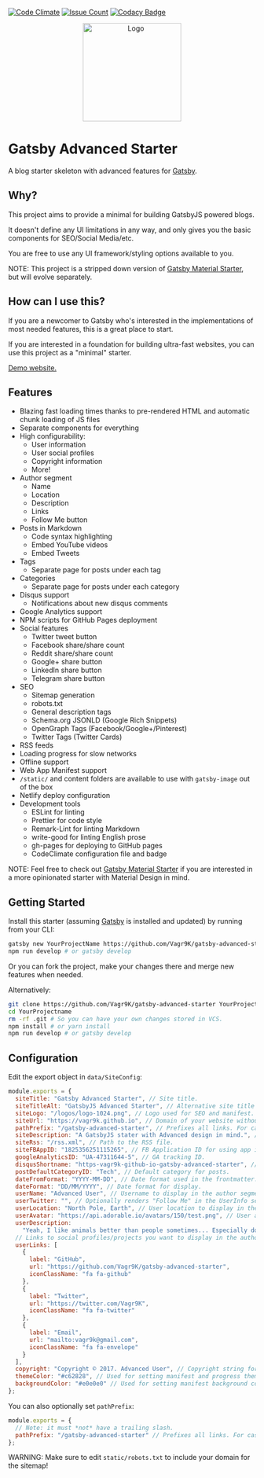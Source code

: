 [![Code Climate](https://codeclimate.com/github/Vagr9K/gatsby-advanced-starter/badges/gpa.svg)](https://codeclimate.com/github/Vagr9K/gatsby-advanced-starter)
[![Issue Count](https://codeclimate.com/github/Vagr9K/gatsby-advanced-starter/badges/issue_count.svg)](https://codeclimate.com/github/Vagr9K/gatsby-advanced-starter)
[![Codacy Badge](https://api.codacy.com/project/badge/Grade/990fb54ea8094f2aa0ed77f14e859820)](https://www.codacy.com/app/Vagr9K/gatsby-advanced-starter?utm_source=github.com&utm_medium=referral&utm_content=Vagr9K/gatsby-advanced-starter&utm_campaign=Badge_Grade)

<div align="center">
    <img src="static/logos/logo-1024.png" alt="Logo" width='200px' height='200px'/>
</div>

# Gatsby Advanced Starter

A blog starter skeleton with advanced features for [Gatsby](https://github.com/gatsbyjs/gatsby/).

## Why?

This project aims to provide a minimal for building GatsbyJS powered blogs.

It doesn't define any UI limitations in any way, and only gives you the basic components for SEO/Social Media/etc.

You are free to use any UI framework/styling options available to you.

NOTE: This project is a stripped down version of [Gatsby Material Starter](https://github.com/Vagr9K/gatsby-material-starter), but will evolve separately.

## How can I use this?

If you are a newcomer to Gatsby who's interested in the implementations of most needed features, this is a great place to start.

If you are interested in a foundation for building ultra-fast websites, you can use this project as a "minimal" starter.

[Demo website.](https://vagr9k.github.io/gatsby-advanced-starter/)

## Features

* Blazing fast loading times thanks to pre-rendered HTML and automatic chunk loading of JS files
* Separate components for everything
* High configurability:
  * User information
  * User social profiles
  * Copyright information
  * More!
* Author segment
  * Name
  * Location
  * Description
  * Links
  * Follow Me button
* Posts in Markdown
  * Code syntax highlighting
  * Embed YouTube videos
  * Embed Tweets
* Tags
  * Separate page for posts under each tag
* Categories
  * Separate page for posts under each category
* Disqus support
  * Notifications about new disqus comments
* Google Analytics support
* NPM scripts for GitHub Pages deployment
* Social features
  * Twitter tweet button
  * Facebook share/share count
  * Reddit share/share count
  * Google+ share button
  * LinkedIn share button
  * Telegram share button
* SEO
  * Sitemap generation
  * robots.txt
  * General description tags
  * Schema.org JSONLD (Google Rich Snippets)
  * OpenGraph Tags (Facebook/Google+/Pinterest)
  * Twitter Tags (Twitter Cards)
* RSS feeds
* Loading progress for slow networks
* Offline support
* Web App Manifest support
* `/static/` and content folders are available to use with `gatsby-image` out of the box
* Netlify deploy configuration
* Development tools
  * ESLint for linting
  * Prettier for code style
  * Remark-Lint for linting Markdown
  * write-good for linting English prose
  * gh-pages for deploying to GitHub pages
  * CodeClimate configuration file and badge

NOTE: Feel free to check out [Gatsby Material Starter](https://github.com/Vagr9K/gatsby-material-starter) if you are interested in a more opinionated starter with Material Design in mind.

## Getting Started

Install this starter (assuming [Gatsby](https://github.com/gatsbyjs/gatsby/) is installed and updated) by running from your CLI:

```sh
gatsby new YourProjectName https://github.com/Vagr9K/gatsby-advanced-starter
npm run develop # or gatsby develop
```

Or you can fork the project, make your changes there and merge new features when needed.

Alternatively:

```sh
git clone https://github.com/Vagr9K/gatsby-advanced-starter YourProjectName # Clone the project
cd YourProjectname
rm -rf .git # So you can have your own changes stored in VCS.
npm install # or yarn install
npm run develop # or gatsby develop
```

## Configuration

Edit the export object in `data/SiteConfig`:

```js
module.exports = {
  siteTitle: "Gatsby Advanced Starter", // Site title.
  siteTitleAlt: "GatsbyJS Advanced Starter", // Alternative site title for SEO.
  siteLogo: "/logos/logo-1024.png", // Logo used for SEO and manifest.
  siteUrl: "https://vagr9k.github.io", // Domain of your website without pathPrefix.
  pathPrefix: "/gatsby-advanced-starter", // Prefixes all links. For cases when deployed to example.github.io/gatsby-advanced-starter/.
  siteDescription: "A GatsbyJS stater with Advanced design in mind.", // Website description used for RSS feeds/meta description tag.
  siteRss: "/rss.xml", // Path to the RSS file.
  siteFBAppID: "1825356251115265", // FB Application ID for using app insights
  googleAnalyticsID: "UA-47311644-5", // GA tracking ID.
  disqusShortname: "https-vagr9k-github-io-gatsby-advanced-starter", // Disqus shortname.
  postDefaultCategoryID: "Tech", // Default category for posts.
  dateFromFormat: "YYYY-MM-DD", // Date format used in the frontmatter.
  dateFormat: "DD/MM/YYYY", // Date format for display.
  userName: "Advanced User", // Username to display in the author segment.
  userTwitter: "", // Optionally renders "Follow Me" in the UserInfo segment.
  userLocation: "North Pole, Earth", // User location to display in the author segment.
  userAvatar: "https://api.adorable.io/avatars/150/test.png", // User avatar to display in the author segment.
  userDescription:
    "Yeah, I like animals better than people sometimes... Especially dogs. Dogs are the best. Every time you come home, they act like they haven't seen you in a year. And the good thing about dogs... is they got different dogs for different people.", // User description to display in the author segment.
  // Links to social profiles/projects you want to display in the author segment/navigation bar.
  userLinks: [
    {
      label: "GitHub",
      url: "https://github.com/Vagr9K/gatsby-advanced-starter",
      iconClassName: "fa fa-github"
    },
    {
      label: "Twitter",
      url: "https://twitter.com/Vagr9K",
      iconClassName: "fa fa-twitter"
    },
    {
      label: "Email",
      url: "mailto:vagr9k@gmail.com",
      iconClassName: "fa fa-envelope"
    }
  ],
  copyright: "Copyright © 2017. Advanced User", // Copyright string for the footer of the website and RSS feed.
  themeColor: "#c62828", // Used for setting manifest and progress theme colors.
  backgroundColor: "#e0e0e0" // Used for setting manifest background color.
};
```

You can also optionally set `pathPrefix`:

```js
module.exports = {
  // Note: it must *not* have a trailing slash.
  pathPrefix: "/gatsby-advanced-starter" // Prefixes all links. For cases when deployed to example.github.io/gatsby-advanced-starter/.
};
```

WARNING: Make sure to edit `static/robots.txt` to include your domain for the sitemap!

